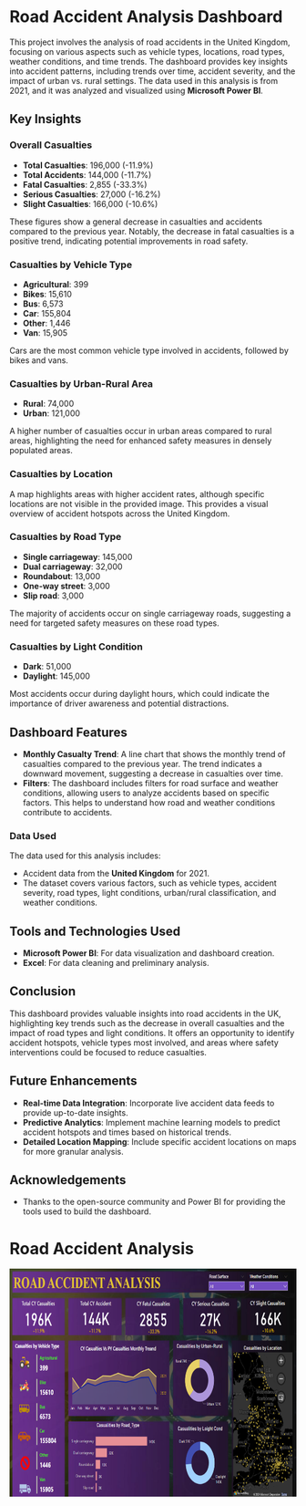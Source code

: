 # Road Accident Analysis Dashboard

This project involves the analysis of road accidents in the United Kingdom, focusing on various aspects such as vehicle types, locations, road types, weather conditions, and time trends. The dashboard provides key insights into accident patterns, including trends over time, accident severity, and the impact of urban vs. rural settings. The data used in this analysis is from 2021, and it was analyzed and visualized using **Microsoft Power BI**.

## Key Insights

### Overall Casualties
- **Total Casualties**: 196,000 (-11.9%)
- **Total Accidents**: 144,000 (-11.7%)
- **Fatal Casualties**: 2,855 (-33.3%)
- **Serious Casualties**: 27,000 (-16.2%)
- **Slight Casualties**: 166,000 (-10.6%)

These figures show a general decrease in casualties and accidents compared to the previous year. Notably, the decrease in fatal casualties is a positive trend, indicating potential improvements in road safety.

### Casualties by Vehicle Type
- **Agricultural**: 399
- **Bikes**: 15,610
- **Bus**: 6,573
- **Car**: 155,804
- **Other**: 1,446
- **Van**: 15,905

Cars are the most common vehicle type involved in accidents, followed by bikes and vans.

### Casualties by Urban-Rural Area
- **Rural**: 74,000
- **Urban**: 121,000

A higher number of casualties occur in urban areas compared to rural areas, highlighting the need for enhanced safety measures in densely populated areas.

### Casualties by Location
A map highlights areas with higher accident rates, although specific locations are not visible in the provided image. This provides a visual overview of accident hotspots across the United Kingdom.

### Casualties by Road Type
- **Single carriageway**: 145,000
- **Dual carriageway**: 32,000
- **Roundabout**: 13,000
- **One-way street**: 3,000
- **Slip road**: 3,000

The majority of accidents occur on single carriageway roads, suggesting a need for targeted safety measures on these road types.

### Casualties by Light Condition
- **Dark**: 51,000
- **Daylight**: 145,000

Most accidents occur during daylight hours, which could indicate the importance of driver awareness and potential distractions.

## Dashboard Features
- **Monthly Casualty Trend**: A line chart that shows the monthly trend of casualties compared to the previous year. The trend indicates a downward movement, suggesting a decrease in casualties over time.
- **Filters**: The dashboard includes filters for road surface and weather conditions, allowing users to analyze accidents based on specific factors. This helps to understand how road and weather conditions contribute to accidents.
  
### Data Used
The data used for this analysis includes:
- Accident data from the **United Kingdom** for 2021.
- The dataset covers various factors, such as vehicle types, accident severity, road types, light conditions, urban/rural classification, and weather conditions.

## Tools and Technologies Used
- **Microsoft Power BI**: For data visualization and dashboard creation.
- **Excel**: For data cleaning and preliminary analysis.
  
## Conclusion
This dashboard provides valuable insights into road accidents in the UK, highlighting key trends such as the decrease in overall casualties and the impact of road types and light conditions. It offers an opportunity to identify accident hotspots, vehicle types most involved, and areas where safety interventions could be focused to reduce casualties.

## Future Enhancements
- **Real-time Data Integration**: Incorporate live accident data feeds to provide up-to-date insights.
- **Predictive Analytics**: Implement machine learning models to predict accident hotspots and times based on historical trends.
- **Detailed Location Mapping**: Include specific accident locations on maps for more granular analysis.

## Acknowledgements
- Thanks to the open-source community and Power BI for providing the tools used to build the dashboard.

<body>
    <h1>Road Accident Analysis</h1>
    <div align="center">
        <img src="Screenshot 2024-07-26 174147.png"  width="700" height="400">
    </div>
</body>

